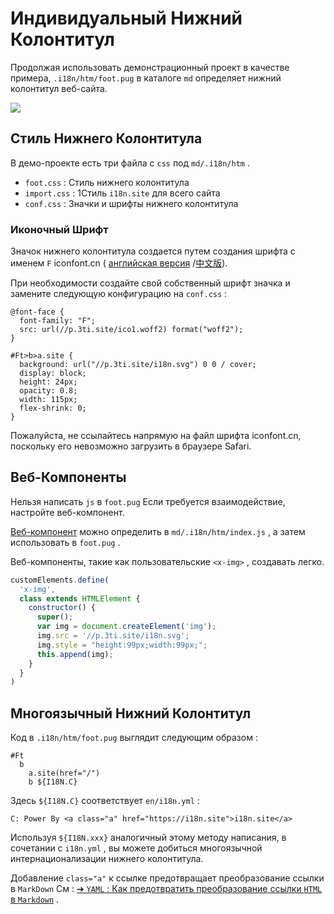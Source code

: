 # Индивидуальный Нижний Колонтитул

Продолжая использовать демонстрационный проект в качестве примера, `.i18n/htm/foot.pug` в каталоге `md` определяет нижний колонтитул веб-сайта.

![](https://p.3ti.site/1721286077.avif)

## Стиль Нижнего Колонтитула

В демо-проекте есть три файла с `css` под `md/.i18n/htm` .

* `foot.css` : Стиль нижнего колонтитула
* `import.css` : 1Стиль `i18n.site` для всего сайта
* `conf.css` : Значки и шрифты нижнего колонтитула

### Иконочный Шрифт

Значок нижнего колонтитула создается путем создания шрифта с именем `F` iconfont.cn ( [английская версия](https://www.iconfont.cn/?lang=en-us) /[中文版](https://www.iconfont.cn/?lang=zh)).

При необходимости создайте свой собственный шрифт значка и замените следующую конфигурацию на `conf.css` :

```
@font-face {
  font-family: "F";
  src: url(//p.3ti.site/ico1.woff2) format("woff2");
}

#Ft>b>a.site {
  background: url("//p.3ti.site/i18n.svg") 0 0 / cover;
  display: block;
  height: 24px;
  opacity: 0.8;
  width: 115px;
  flex-shrink: 0;
}
```

Пожалуйста, не ссылайтесь напрямую на файл шрифта iconfont.cn, поскольку его невозможно загрузить в браузере Safari.

## Веб-Компоненты

Нельзя написать `js` в `foot.pug` Если требуется взаимодействие, настройте веб-компонент.

[Веб-компонент](https://www.freecodecamp.org/news/build-your-first-web-component/) можно определить в `md/.i18n/htm/index.js` , а затем использовать в `foot.pug` .

Веб-компоненты, такие как пользовательские `<x-img>` , создавать легко.

```js
customElements.define(
  'x-img',
  class extends HTMLElement {
    constructor() {
      super();
      var img = document.createElement('img');
      img.src = '//p.3ti.site/i18n.svg';
      img.style = "height:99px;width:99px;";
      this.append(img);
    }
  }
)
```

## Многоязычный Нижний Колонтитул

Код в `.i18n/htm/foot.pug` выглядит следующим образом :

```
#Ft
  b
    a.site(href="/")
    b ${I18N.C}
```

Здесь `${I18N.C}` соответствует `en/i18n.yml` :

```
C: Power By <a class="a" href="https://i18n.site">i18n.site</a>
```

Используя `${I18N.xxx}` аналогичный этому методу написания, в сочетании с `i18n.yml` , вы можете добиться многоязычной интернационализации нижнего колонтитула.

Добавление `class="a"` к ссылке предотвращает преобразование ссылки в `MarkDown` См :
 [➔ `YAML` : Как предотвратить преобразование ссылки `HTML` в `Markdown`](/i18/qa#H2) .